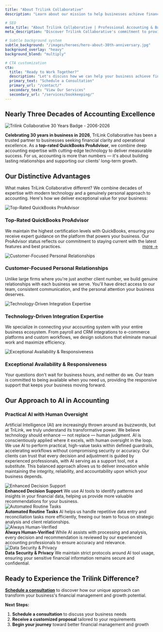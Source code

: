 ```yaml
---
title: "About Trilink Collaborative"
description: "Learn about our mission to help businesses achieve financial clarity and operational excellence through expert accounting and business consulting services."

# SEO
meta_title: "About Trilink Collaborative | Professional Accounting & Business Consulting"
meta_description: "Discover Trilink Collaborative's commitment to providing expert accounting, bookkeeping, and business consulting services that help companies grow with confidence."

# Subtle background system
subtle_background: "/images/heroes/hero-about-30th-anniversary.jpg"
background_overlay: "heavy"
background_blend: "multiply"

# CTA customization
cta:
  title: "Ready to Work Together?"
  description: "Let's discuss how we can help your business achieve financial clarity and operational excellence."
  primary_text: "Schedule a Consultation"
  primary_url: "/contact/"
  secondary_text: "View Our Services"
  secondary_url: "/services/bookkeeping/"
---
```


<div class="content-section-wrapper">

<div class="content-section-card content-section-white">

## Nearly Three Decades of Accounting Excellence

<img src="/images/badges/trilink-30-year-badge.jpg" alt="Trilink Collaborative 30 Years Badge - 2006-2026" class="anniversary-badge">

**Celebrating 30 years in business in 2026**, TriLink Collaborative has been a trusted partner to businesses seeking financial clarity and operational excellence. As a **top-rated QuickBooks ProAdvisor**, we combine deep accounting expertise with cutting-edge technology to deliver measurable success. For us, accounting is more than numbers — it's about building lasting relationships and supporting our clients' long-term growth.

<div style="clear: both;"></div>

</div>

<div class="content-section-card content-section-gray">

## Our Distinctive Advantages

What makes TriLink Collaborative different? We combine decades of expertise with modern technology and a genuinely personal approach to accounting. Here's how we deliver exceptional value for your business:

<div class="advantage-item">
  <div class="icon-container">
    <img src="/images/icons/proadvisor-trophy-icon.svg" alt="Top-Rated QuickBooks ProAdvisor">
  </div>
  <div class="advantage-content">
    <h3>Top-Rated QuickBooks ProAdvisor</h3>
    <p>We maintain the highest certification levels with QuickBooks, ensuring you receive expert guidance on the platform that powers your business. Our ProAdvisor status reflects our commitment to staying current with the latest features and best practices. <span style="float: right;"><a href="/quickbooks-proadvisor/" class="text-sm text-primary font-medium hover:text-primary/80 transition-colors">more →</a></span></p>
  </div>
</div>

<div class="advantage-item">
  <div class="icon-container">
    <img src="/images/icons/handshake-icon.svg" alt="Customer-Focused Personal Relationships">
  </div>
  <div class="advantage-content">
    <h3>Customer-Focused Personal Relationships</h3>
    <p>Unlike large firms where you're just another client number, we build genuine relationships with each business we serve. You'll have direct access to our team, consistent communication, and the personal attention your business deserves.</p>
  </div>
</div>

<div class="advantage-item">
  <div class="icon-container">
    <img src="/images/icons/tech-integration-icon.svg" alt="Technology-Driven Integration Expertise">
  </div>
  <div class="advantage-content">
    <h3>Technology-Driven Integration Expertise</h3>
    <p>We specialize in connecting your accounting system with your entire business ecosystem. From payroll and CRM integrations to e-commerce platforms and custom workflows, we design solutions that eliminate manual work and maximize efficiency.</p>
  </div>
</div>

<div class="advantage-item">
  <div class="icon-container">
    <img src="/images/icons/availability-icon.svg" alt="Exceptional Availability & Responsiveness">
  </div>
  <div class="advantage-content">
    <h3>Exceptional Availability & Responsiveness</h3>
    <p>Your questions don't wait for business hours, and neither do we. Our team is committed to being available when you need us, providing the responsive support that keeps your business moving forward.</p>
  </div>
</div>

</div>

<div class="content-section-card content-section-white">

## Our Approach to AI in Accounting

### Practical AI with Human Oversight

Artificial Intelligence (AI) are increasingly thrown around as buzzwords, but at TriLink, we truly understand its transformative power. We believe technology should enhance — not replace — human judgment. AI is conscientiously applied where it excels, with human oversight in the loop. We use AI to perform practical, high-value tasks within defined guardrails, accelerating workflows without compromising security or accuracy. Our clients can trust that every decision and adjustment is guided by experienced professionals, with AI serving as a support tool, not a substitute. This balanced approach allows us to deliver innovation while maintaining the integrity, reliability, and accountability upon which your business depends.

<div class="ai-feature">
  <div class="icon-container">
    <img src="/images/icons/ai-decision-support-icon.svg" alt="Enhanced Decision Support">
  </div>
  <div class="ai-feature-content">
    <strong>Enhanced Decision Support</strong>
    We use AI tools to identify patterns and insights in your financial data, helping us provide more valuable recommendations for your business.
  </div>
</div>

<div class="ai-feature">
  <div class="icon-container">
    <img src="/images/icons/automated-tasks-icon.svg" alt="Automated Routine Tasks">
  </div>
  <div class="ai-feature-content">
    <strong>Automated Routine Tasks</strong>
    AI helps us handle repetitive data entry and reconciliation tasks more efficiently, freeing our team to focus on strategic analysis and client relationships.
  </div>
</div>

<div class="ai-feature">
  <div class="icon-container">
    <img src="/images/icons/human-verified-icon.svg" alt="Always Human-Verified">
  </div>
  <div class="ai-feature-content">
    <strong>Always Human-Verified</strong>
    While AI assists with processing and analysis, every decision and recommendation is reviewed by our experienced accounting professionals to ensure accuracy and relevance.
  </div>
</div>

<div class="ai-feature">
  <div class="icon-container">
    <img src="/images/icons/data-security-icon.svg" alt="Data Security & Privacy">
  </div>
  <div class="ai-feature-content">
    <strong>Data Security & Privacy</strong>
    We maintain strict protocols around AI tool usage, ensuring your sensitive financial information remains secure and confidential.
  </div>
</div>

</div>

<div class="content-section-card content-section-gray">

## Ready to Experience the Trilink Difference?

**[Schedule a consultation](/contact/)** to discover how our unique approach can transform your business's financial management and growth potential.

**Next Steps:**
1. **Schedule a consultation** to discuss your business needs
2. **Receive a customized proposal** tailored to your requirements
3. **Begin your journey** toward better financial management and growth

</div>

</div>

